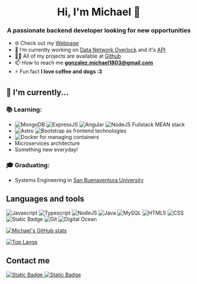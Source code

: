 <h1 align="center">Hi, I'm Michael 👋</h1>
<h3 align="center">A passionate backend developer looking for new opportunities</h3>

- 🌐 Check out my [Webpage](https://michaelgonzalez.live/)
- 🔭 I’m currently working on [Data Network Overlock](https://github.com/DataNetworkOverlock/DNOProject) and it's [API](https://github.com/DataNetworkOverlock/dno-api)
- 👨‍💻 All of my projects are available at [Github](https://github.com/miklegonza)
- 📫 How to reach me **gonzalez.michael1803@gmail.com**
- ⚡ Fun fact **I love coffee and dogs :3**

##  :calendar: I'm currently...

<!--
### :bar_chart: working:

- At [Delivery Much Brasil](https://www.linkedin.com/company/delivery-much-brasil/) as Android Developer;
- Using ![Kotlin](https://img.shields.io/badge/-kotlin-006a71?&logo=kotlin) ![GitHub](https://img.shields.io/badge/-GitHub-181717?&logo=github) ![](https://img.shields.io/badge/-Git-black?style=plastic&logo=git) ![enter image description here](https://img.shields.io/badge/-Android-3e9e06?&logo=android) ![enter image description here](https://img.shields.io/badge/-gitflow-05a698?&logo=git);
 -->

### :books: Learning:

- ![MongoDB](https://img.shields.io/badge/-47A248?logo=mongodb&logoColor=white) ![ExpressJS](https://img.shields.io/badge/-000000?logo=express&logoColor=white) ![Angular](https://img.shields.io/badge/-0F0F11?&logo=angular&logoColor=white) ![NodeJS](https://img.shields.io/badge/-5FA04E?logo=node.js&logoColor=white) Fullstack MEAN stack
- ![Astro](https://img.shields.io/badge/Astro-BC52EE?logo=astro&logoColor=white) ![Bootstrap](https://img.shields.io/badge/Bootstrap-7952B3?logo=bootstrap&logoColor=white) as frontend technologies
- ![Docker](https://img.shields.io/badge/Docker-2496ED?&logo=docker&logoColor=white) for managing containers
- Microservices architecture
- Something new everyday! 

### :mortar_board: Graduating:

- Systems Engineering in [San Buenaventura University](https://www.usbbog.edu.co/)

## Languages and tools

<p>
    <img alt="Javascript" src="https://img.shields.io/badge/Javascript-ffb833?style=for-the-badge&logo=Javascript&logoColor=ffb833&labelColor=black">
    <img alt="Typescript" src="https://img.shields.io/badge/Typescript-3178c6?style=for-the-badge&logo=Typescript&logoColor=3178c6&labelColor=black">
    <img alt="NodeJS" src="https://img.shields.io/badge/NodeJS-339933?style=for-the-badge&logo=node.js&logoColor=339933&labelColor=black">
    <img alt="Java" src="https://img.shields.io/badge/Java-ED8B00?style=for-the-badge&logo=openjdk&logoColor=ED8B00&labelColor=black">
    <img alt="MySQL" src="https://img.shields.io/badge/MySQL-4479A1?style=for-the-badge&logo=mysql&logoColor=4479A1&labelColor=black">
    <img alt="HTML5" src="https://img.shields.io/badge/HTML5-E34F26?style=for-the-badge&logo=html5&logoColor=E34F26&labelColor=black">
    <img alt="CSS" src="https://img.shields.io/badge/CSS-1572B6?style=for-the-badge&logo=css3&logoColor=1572B6&labelColor=black">
    <img alt="Static Badge" src="https://img.shields.io/badge/Bootstrap-7952B3?style=for-the-badge&logo=bootstrap&logoColor=white&labelColor=black">
    <img alt="Git" src="https://img.shields.io/badge/Git-F05032?style=for-the-badge&logo=git&logoColor=F05032&labelColor=black">
    <img alt="Digital Ocean" src="https://img.shields.io/badge/Digital_Ocean-0080FF?style=for-the-badge&logo=digitalocean&logoColor=0080FF&labelColor=black">
</p>

[![Michael's GitHub stats](https://github-readme-stats.vercel.app/api?username=miklegonza&theme=github_dark&show_icons=true&count_private=true&locale=en)](https://github.com/miklegonza)

[![Top Langs](https://github-readme-stats.vercel.app/api/top-langs/?username=miklegonza&theme=github_dark&layout=compact)](https://github.com/miklegonza)

## Contact me

<a href="https://www.linkedin.com/in/michael-gonzalez-dev/">
    <img alt="Static Badge" src="https://img.shields.io/badge/LinkedIn-0A66C2?style=for-the-badge&logo=linkedin&logoColor=0A66C2&labelColor=black">
</a>

<a href="mailto:gonzalez.michael1803@gmail.com">
    <img alt="Static Badge" src="https://img.shields.io/badge/Mail-EA4335?style=for-the-badge&logo=gmail&logoColor=EA4335&labelColor=black">
</a>

<!--
- 🔭 I’m currently working on ...
- 🌱 I’m currently learning ...
- 👯 I’m looking to collaborate on ...
- 🤔 I’m looking for help with ...
- 💬 Ask me about ...
- 📫 How to reach me: ...
- 😄 Pronouns: ...
- ⚡ Fun fact: ...
-->
